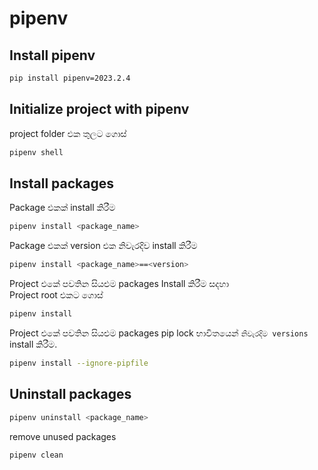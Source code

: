 # pipenv

## Install pipenv
```bash
pip install pipenv=2023.2.4
```

## Initialize project with pipenv
project folder එක තුලට ගොස්
```bash
pipenv shell
```

## Install packages
Package එකක් install කිරීම
```bash
pipenv install <package_name>
```

Package එකක් version එක නිවැරදිව install කිරීම 
```bash
pipenv install <package_name>==<version>
```

Project එකේ පවතින සියළුම packages Install කිරීම සදහා \
Project root එකට ගොස්
```bash
pipenv install
```

Project එකේ පවතින සියළුම packages pip lock භාවිතයෙන් `නිවැරදිම versions` install කිරීම. 
```bash
pipenv install --ignore-pipfile
```

## Uninstall packages
```bash
pipenv uninstall <package_name>
```

remove unused packages
```
pipenv clean
```
